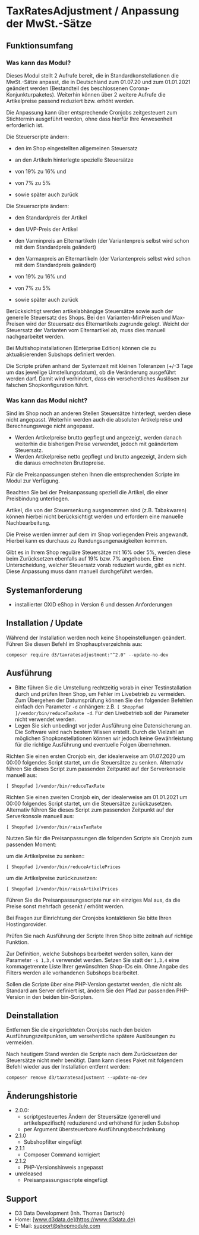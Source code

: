 # TaxRatesAdjustment / Anpassung der MwSt.-Sätze

## Funktionsumfang

### Was kann das Modul?

Dieses Modul stellt 2 Aufrufe bereit, die in Standardkonstellationen die MwSt.-Sätze anpasst, die in Deutschland zum 01.07.20 und zum 01.01.2021 geändert werden (Bestandteil des beschlossenen Corona-Konjunkturpaketes). 
Weiterhin können über 2 weitere Aufrufe die Artikelpreise passend reduziert bzw. erhöht werden.

Die Anpassung kann über entsprechende Cronjobs zeitgesteuert zum Stichtermin ausgeführt werden, ohne dass hierfür Ihre Anwesenheit erforderlich ist.

Die Steuerscripte ändern:
- den im Shop eingestellten allgemeinen Steuersatz
- an den Artikeln hinterlegte spezielle Steuersätze

- von 19% zu 16% und
- von 7% zu 5%
- sowie später auch zurück

Die Steuerscripte ändern:
- den Standardpreis der Artikel
- den UVP-Preis der Artikel
- den Varminpreis an Elternartikeln (der Variantenpreis selbst wird schon mit dem Standardpreis geändert)
- den Varmaxpreis an Elternartikeln (der Variantenpreis selbst wird schon mit dem Standardpreis geändert)

- von 19% zu 16% und
- von 7% zu 5%
- sowie später auch zurück

Berücksichtigt werden artikelabhängige Steuersätze sowie auch der generelle Steuersatz des Shops. Bei den Varianten-MinPreisen und Max-Preisen wird der Steuersatz des Elternartikels zugrunde gelegt. 
Weicht der Steuersatz der Varianten vom Elternartikel ab, muss dies manuell nachgearbeitet werden.

Bei Multishopinstallationen (Enterprise Edition) können die zu aktualisierenden Subshops definiert werden.

Die Scripte prüfen anhand der Systemzeit mit kleinen Toleranzen (+/-3 Tage um das jeweilige Umstellungsdatum), ob die Veränderung ausgeführt werden darf. Damit wird verhindert, dass ein versehentliches Auslösen zur falschen Shopkonfiguration führt.

### Was kann das Modul nicht?

Sind im Shop noch an anderen Stellen Steuersätze hinterlegt, werden diese nicht angepasst.
Weiterhin werden auch die absoluten Artikelpreise und Berechnungswege nicht angepasst.

- Werden Artikelpreise brutto gepflegt und angezeigt, werden danach weiterhin die bisherigen Preise verwendet, jedoch mit geändertem Steuersatz.
- Werden Artikelpreise netto gepflegt und brutto angezeigt, ändern sich die daraus errechneten Bruttopreise.

Für die Preisanpassungen stehen Ihnen die entsprechenden Scripte im Modul zur Verfügung.

Beachten Sie bei der Preisanpassung speziell die Artikel, die einer Preisbindung unterliegen.

Artikel, die von der Steuersenkung ausgenommen sind (z.B. Tabakwaren) können hierbei nicht berücksichtigt werden und erfordern eine manuelle Nachbearbeitung.

Die Preise werden immer auf dem im Shop vorliegenden Preis angewandt. Hierbei kann es durchaus zu Rundungsungenauigkeiten kommen.

Gibt es in Ihrem Shop reguläre Steuersätze mit 16% oder 5%, werden diese beim Zurücksetzen ebenfalls auf 19% bzw. 7% angehoben. Eine Unterscheidung, welcher Steuersatz vorab reduziert wurde, gibt es nicht. Diese Anpassung muss dann manuell durchgeführt werden. 

## Systemanforderung

- installierter OXID eShop in Version 6 und dessen Anforderungen

## Installation / Update

Während der Installation werden noch keine Shopeinstellungen geändert. Führen Sie diesen Befehl im Shophauptverzeichnis aus:

```
composer require d3/taxratesadjustment:"^2.0" --update-no-dev
```

## Ausführung

- Bitte führen Sie die Umstellung rechtzeitig vorab in einer Testinstallation durch und prüfen Ihren Shop, um Fehler im Livebetrieb zu vermeiden. Zum Übergehen der Datumsprüfung können Sie den folgenden Befehlen einfach den Parameter `-d` anhängen: z.B. `[ Shoppfad ]/vendor/bin/reduceTaxRate -d`. Für den Livebetrieb soll der Parameter nicht verwendet werden.
- Legen Sie sich unbedingt vor jeder Ausführung eine Datensicherung an. Die Software wird nach bestem Wissen erstellt. Durch die Vielzahl an möglichen Shopkonstellationen können  wir jedoch keine Gewährleistung für die richtige Ausführung und eventuelle Folgen übernehmen.

Richten Sie einen ersten Cronjob ein, der idealerweise am 01.07.2020 um 00:00 folgendes Script startet, um die Steuersätze zu senken. Alternativ führen Sie dieses Script zum passenden Zeitpunkt auf der Serverkonsole manuell aus:

```
[ Shoppfad ]/vendor/bin/reduceTaxRate
```

Richten Sie einen zweiten Cronjob ein, der idealerweise am 01.01.2021 um 00:00 folgendes Script startet, um die Steuersätze zurückzusetzen. Alternativ führen Sie dieses Script zum passenden Zeitpunkt auf der Serverkonsole manuell aus:

```
[ Shoppfad ]/vendor/bin/raiseTaxRate
```

Nutzen Sie für die Preisanpassungen die folgenden Scripte als Cronjob zum passenden Moment:

um die Artikelpreise zu senken::

```
[ Shoppfad ]/vendor/bin/reduceArticlePrices
```

um die Artikelpreise zurückzusetzen:

```
[ Shoppfad ]/vendor/bin/raiseArtikelPrices
```

Führen Sie die Preisanpassungsscripte nur ein einziges Mal aus, da die Preise sonst mehrfach gesenkt / erhöht werden.

Bei Fragen zur Einrichtung der Cronjobs kontaktieren Sie bitte Ihren Hostingprovider.

Prüfen Sie nach Ausführung der Scripte Ihren Shop bitte zeitnah auf richtige Funktion.

Zur Definition, welche Subshops bearbeitet werden sollen, kann der Parameter `-s 1,3,4` verwendet werden. Setzen Sie statt der `1,3,4` eine kommagetrennte Liste Ihrer gewünschten Shop-IDs ein. Ohne Angabe des Filters werden alle vorhandenen Subshops bearbeitet.

Sollen die Scripte über eine PHP-Version gestartet werden, die nicht als Standard am Server definiert ist, ändern Sie den Pfad zur passenden PHP-Version in den beiden bin-Scripten.

## Deinstallation

Entfernen Sie die eingerichteten Cronjobs nach den beiden Ausführungszeitpunkten, um versehentliche spätere Auslösungen zu vermeiden.

Nach heutigem Stand werden die Scripte nach dem Zurücksetzen der Steuersätze nicht mehr benötigt. Dann kann dieses Paket mit folgendem Befehl wieder aus der Installation entfernt werden:

```
composer remove d3/taxratesadjustment --update-no-dev
```

## Änderungshistorie

- 2.0.0: 
  - scriptgesteuertes Ändern der Steuersätze (generell und artikelspezifisch) reduzierend und erhöhend für jeden Subshop
  - per Argument übersteuerbare Ausführungsbeschränkung
- 2.1.0
  - Subshopfilter eingefügt
- 2.1.1
  - Composer Command korrigiert
- 2.1.2
  - PHP-Versionshinweis angepasst
- unreleased
  - Preisanpassungsscripte eingefügt
  
## Support

- D3 Data Development (Inh. Thomas Dartsch)
- Home: [www.d3data.de](https://www.d3data.de)
- E-Mail: support@shopmodule.com
